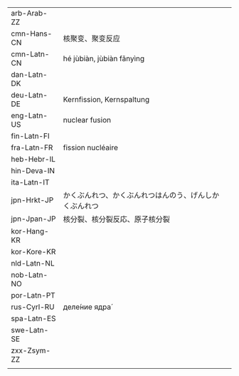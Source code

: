 | | | |
|-|-|-|
| arb-Arab-ZZ |  |  |
| cmn-Hans-CN | 核聚变、聚变反应 |  |
| cmn-Latn-CN | hé jùbiàn, jùbiàn fǎnyìng |  |
| dan-Latn-DK |  |  |
| deu-Latn-DE | Kernfission, Kernspaltung |  |
| eng-Latn-US | nuclear fusion |  |
| fin-Latn-FI |  |  |
| fra-Latn-FR | fission nucléaire |  |
| heb-Hebr-IL |  |  |
| hin-Deva-IN |  |  |
| ita-Latn-IT |  |  |
| jpn-Hrkt-JP | かくぶんれつ、かくぶんれつはんのう、げんしかくぶんれつ |  |
| jpn-Jpan-JP | 核分裂、核分裂反応、原子核分裂 |  |
| kor-Hang-KR |  |  |
| kor-Kore-KR |  |  |
| nld-Latn-NL |  |  |
| nob-Latn-NO |  |  |
| por-Latn-PT |  |  |
| rus-Cyrl-RU | деле́ние ядра́ |  |
| spa-Latn-ES |  |  |
| swe-Latn-SE |  |  |
| zxx-Zsym-ZZ |  |  |
|  |  |  |
